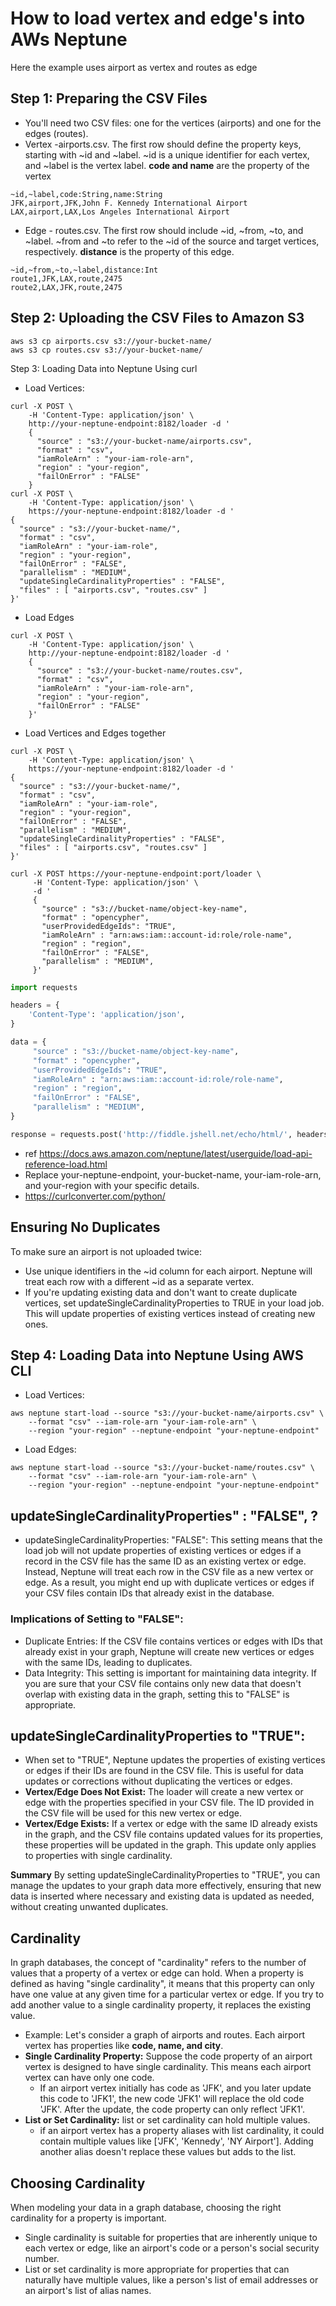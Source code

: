 # How to load vertex and edge's into AWs Neptune
Here the example uses airport as vertex and routes as edge

## Step 1: Preparing the CSV Files
- You'll need two CSV files: one for the vertices (airports) and one for the edges (routes).
- Vertex -airports.csv.  The first row should define the property keys, starting with ~id and ~label. ~id is a unique identifier for each vertex, and ~label is the vertex label. **code and name** are the property of the vertex
```csv
~id,~label,code:String,name:String
JFK,airport,JFK,John F. Kennedy International Airport
LAX,airport,LAX,Los Angeles International Airport
```
- Edge - routes.csv. The first row should include ~id, ~from, ~to, and ~label. ~from and ~to refer to the ~id of the source and target vertices, respectively. **distance** is the property of this edge.
```csv
~id,~from,~to,~label,distance:Int
route1,JFK,LAX,route,2475
route2,LAX,JFK,route,2475
```

## Step 2: Uploading the CSV Files to Amazon S3
```shell
aws s3 cp airports.csv s3://your-bucket-name/
aws s3 cp routes.csv s3://your-bucket-name/
```

Step 3: Loading Data into Neptune Using curl
- Load Vertices:
```shell
curl -X POST \
    -H 'Content-Type: application/json' \
    http://your-neptune-endpoint:8182/loader -d '
    {
      "source" : "s3://your-bucket-name/airports.csv",
      "format" : "csv",
      "iamRoleArn" : "your-iam-role-arn",
      "region" : "your-region",
      "failOnError" : "FALSE"
    }
curl -X POST \
    -H 'Content-Type: application/json' \
    https://your-neptune-endpoint:8182/loader -d '
{
  "source" : "s3://your-bucket-name/",
  "format" : "csv",
  "iamRoleArn" : "your-iam-role",
  "region" : "your-region",
  "failOnError" : "FALSE",
  "parallelism" : "MEDIUM",
  "updateSingleCardinalityProperties" : "FALSE",
  "files" : [ "airports.csv", "routes.csv" ]
}'    
```
- Load Edges
```shell
curl -X POST \
    -H 'Content-Type: application/json' \
    http://your-neptune-endpoint:8182/loader -d '
    {
      "source" : "s3://your-bucket-name/routes.csv",
      "format" : "csv",
      "iamRoleArn" : "your-iam-role-arn",
      "region" : "your-region",
      "failOnError" : "FALSE"
    }'
```
- Load Vertices and Edges together
```shell
curl -X POST \
    -H 'Content-Type: application/json' \
    https://your-neptune-endpoint:8182/loader -d '
{
  "source" : "s3://your-bucket-name/",
  "format" : "csv",
  "iamRoleArn" : "your-iam-role",
  "region" : "your-region",
  "failOnError" : "FALSE",
  "parallelism" : "MEDIUM",
  "updateSingleCardinalityProperties" : "FALSE",
  "files" : [ "airports.csv", "routes.csv" ]
}'

curl -X POST https://your-neptune-endpoint:port/loader \
     -H 'Content-Type: application/json' \
     -d '
     {
       "source" : "s3://bucket-name/object-key-name",
       "format" : "opencypher",
       "userProvidedEdgeIds": "TRUE",
       "iamRoleArn" : "arn:aws:iam::account-id:role/role-name",
       "region" : "region",
       "failOnError" : "FALSE",
       "parallelism" : "MEDIUM",
     }'

```
```python
import requests

headers = {
    'Content-Type': 'application/json',
}

data = {
     "source" : "s3://bucket-name/object-key-name",
     "format" : "opencypher",
     "userProvidedEdgeIds": "TRUE",
     "iamRoleArn" : "arn:aws:iam::account-id:role/role-name",
     "region" : "region",
     "failOnError" : "FALSE",
     "parallelism" : "MEDIUM",
}

response = requests.post('http://fiddle.jshell.net/echo/html/', headers=headers, data=data)
```

- ref https://docs.aws.amazon.com/neptune/latest/userguide/load-api-reference-load.html
- Replace your-neptune-endpoint, your-bucket-name, your-iam-role-arn, and your-region with your specific details.
- https://curlconverter.com/python/

## Ensuring No Duplicates
To make sure an airport is not uploaded twice:
- Use unique identifiers in the ~id column for each airport. Neptune will treat each row with a different ~id as a separate vertex.
- If you're updating existing data and don't want to create duplicate vertices, set updateSingleCardinalityProperties to TRUE in your load job. This will update properties of existing vertices instead of creating new ones.


## Step 4: Loading Data into Neptune Using AWS CLI

- Load Vertices:
```shell
aws neptune start-load --source "s3://your-bucket-name/airports.csv" \
    --format "csv" --iam-role-arn "your-iam-role-arn" \
    --region "your-region" --neptune-endpoint "your-neptune-endpoint"
```
- Load Edges:
```shell
aws neptune start-load --source "s3://your-bucket-name/routes.csv" \
    --format "csv" --iam-role-arn "your-iam-role-arn" \
    --region "your-region" --neptune-endpoint "your-neptune-endpoint"
```

## updateSingleCardinalityProperties" : "FALSE", ?
- updateSingleCardinalityProperties: "FALSE": This setting means that the load job will not update properties of existing vertices or edges if a record in the CSV file has the same ID as an existing vertex or edge. Instead, Neptune will treat each row in the CSV file as a new vertex or edge. As a result, you might end up with duplicate vertices or edges if your CSV files contain IDs that already exist in the database.
### Implications of Setting to "FALSE":
- Duplicate Entries: If the CSV file contains vertices or edges with IDs that already exist in your graph, Neptune will create new vertices or edges with the same IDs, leading to duplicates.
- Data Integrity: This setting is important for maintaining data integrity. If you are sure that your CSV file contains only new data that doesn't overlap with existing data in the graph, setting this to "FALSE" is appropriate.

## updateSingleCardinalityProperties to "TRUE":
- When set to "TRUE", Neptune updates the properties of existing vertices or edges if their IDs are found in the CSV file. This is useful for data updates or corrections without duplicating the vertices or edges.
- **Vertex/Edge Does Not Exist:** The loader will create a new vertex or edge with the properties specified in your CSV file. The ID provided in the CSV file will be used for this new vertex or edge.
- **Vertex/Edge Exists:** If a vertex or edge with the same ID already exists in the graph, and the CSV file contains updated values for its properties, these properties will be updated in the graph. This update only applies to properties with single cardinality.

**Summary**
By setting updateSingleCardinalityProperties to "TRUE", you can manage the updates to your graph data more effectively, ensuring that new data is inserted where necessary and existing data is updated as needed, without creating unwanted duplicates.

## Cardinality
In graph databases, the concept of "cardinality" refers to the number of values that a property of a vertex or edge can hold. When a property is defined as having "single cardinality", it means that this property can only have one value at any given time for a particular vertex or edge. If you try to add another value to a single cardinality property, it replaces the existing value.
- Example: Let's consider a graph of airports and routes. Each airport vertex has properties like **code, name, and city**.
- **Single Cardinality Property:** Suppose the code property of an airport vertex is designed to have single cardinality. This means each airport vertex can have only one code.
  - If an airport vertex initially has code as 'JFK', and you later update this code to 'JFK1', the new code 'JFK1' will replace the old code 'JFK'. After the update, the code property can only reflect 'JFK1'.
- **List or Set Cardinality:** list or set cardinality can hold multiple values.
  -  if an airport vertex has a property aliases with list cardinality, it could contain multiple values like ['JFK', 'Kennedy', 'NY Airport']. Adding another alias doesn't replace these values but adds to the list.

## Choosing Cardinality
When modeling your data in a graph database, choosing the right cardinality for a property is important. 
- Single cardinality is suitable for properties that are inherently unique to each vertex or edge, like an airport's code or a person's social security number.
- List or set cardinality is more appropriate for properties that can naturally have multiple values, like a person's list of email addresses or an airport's list of alias names.